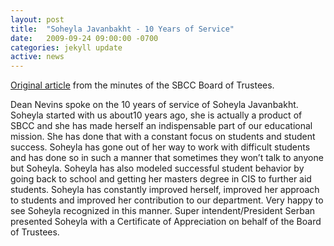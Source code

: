 ```yaml
---
layout: post
title:  "Soheyla Javanbakht - 10 Years of Service"
date:   2009-09-24 09:00:00 -0700
categories: jekyll update
active: news
---
```


[Original article](http://www.sbcc.edu/boardoftrustees/files/bot_09_minutes/9-24-09%20Approved%20Minutes.pdf) from the minutes of the SBCC Board of Trustees.

Dean Nevins spoke on the 10 years of service of Soheyla Javanbakht. Soheyla started with us about10 years ago, she is actually a product of SBCC and she has made herself an indispensable part of our educational mission. She has done that with a constant focus on students and student success. Soheyla has gone out of her way to work with difficult students and has done so in such a manner that <!--more-->sometimes they won’t talk to anyone but Soheyla. Soheyla has also modeled successful student behavior by going back to school and getting her masters degree in CIS to further aid students. Soheyla has constantly improved herself, improved her approach to students and improved her contribution to our department. Very happy to see Soheyla recognized in this manner. Super intendent/President Serban presented Soheyla with a Certificate of Appreciation on behalf of the Board of Trustees.

